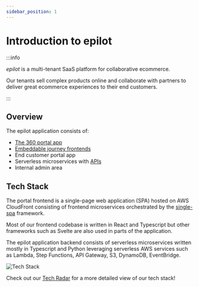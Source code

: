 ```yaml
---
sidebar_position: 1
---
```


# Introduction to epilot

:::info

_epilot_ is a multi-tenant SaaS platform for collaborative ecommerce.

Our tenants sell complex products online and collaborate with partners to deliver great ecommerce experiences to their end customers.

:::

## Overview

The epilot application consists of:

- [The 360 portal app](/docs/portal/microfrontends)
- [Embeddable journey frontends](/docs/journeys/journey-builder)
- End customer portal app
- Serverless microservices with [APIs](/api)
- Internal admin area

## Tech Stack

The portal frontend is a single-page web application (SPA) hosted on AWS CloudFront consisting of frontend microservices orchestrated by the [single-spa](https://single-spa.js.org/) framework.

Most of our frontend codebase is written in React and Typescript but other frameworks such as Svelte are also used in parts of the application.

The epilot application backend consists of serverless microservices written mostly in Typescript and Python leveraging serverless AWS services such as Lambda, Step Functions, API Gateway, S3, DynamoDB, EventBridge.

![Tech Stack](../../static/img/epilot-tech-stack.png)

Check out our [Tech Radar](/techradar) for a more detailed view of our tech stack!
